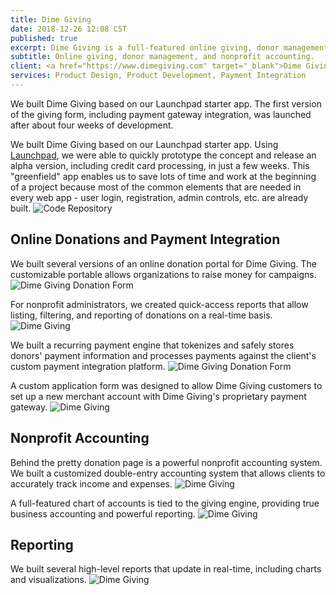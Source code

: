 ```yaml
---
title: Dime Giving
date: 2018-12-26 12:08 CST
published: true
excerpt: Dime Giving is a full-featured online giving, donor management, and nonprofit accounting product.
subtitle: Online giving, donor management, and nonprofit accounting.
client: <a href="https://www.dimegiving.com" target="_blank">Dime Giving</a>
services: Product Design, Product Development, Payment Integration
---
```


We built Dime Giving based on our Launchpad starter app. The first version of
the giving form, including payment gateway integration, was launched after about
four weeks of development.

We built Dime Giving based on our Launchpad starter app. Using [Launchpad](/launchpad), we were able to quickly prototype the concept and release an alpha version, including credit card processing, in just a few weeks. This "greenfield" app enables us to save lots of time and work at the beginning of a project because most of the common elements that are needed in every web app - user login, registration, admin controls, etc. are already built.
![Code Repository](/portfolio/contentupgrade-me/Github.png)

## Online Donations and Payment Integration

We built several versions of an online donation portal for Dime Giving. The customizable portable allows organizations to raise money for campaigns.
![Dime Giving Donation Form](/portfolio/dime-giving/DimeGiving-Donation_Form_Step_1.png)

For nonprofit administrators, we created quick-access reports that allow listing, filtering, and reporting of donations on a real-time basis.
![Dime Giving](/portfolio/dime-giving/DimeGiving-Donations_Report.png)

We built a recurring payment engine that tokenizes and safely stores donors' payment information and processes payments against the client's custom payment integration platform.
![Dime Giving Donation Form](/portfolio/dime-giving/DimeGiving-Donation_Form_Step_3.png)

A custom application form was designed to allow Dime Giving customers to set up a new merchant account with Dime Giving's proprietary payment gateway.
![Dime Giving](/portfolio/dime-giving/DimeGiving-Payments_Application.png)

## Nonprofit Accounting

Behind the pretty donation page is a powerful nonprofit accounting system. We built a customized double-entry accounting system that allows clients to accurately track income and expenses.
![Dime Giving](/portfolio/dime-giving/DimeGiving-Accounting_Balance_Sheet.png)

A full-featured chart of accounts is tied to the giving engine, providing true business accounting and powerful reporting.
![Dime Giving](/portfolio/dime-giving/DimeGiving-Chart_of_Accounts.png)

## Reporting

We built several high-level reports that update in real-time, including charts and visualizations.
![Dime Giving](/portfolio/dime-giving/DimeGiving-Band_Report.png)
